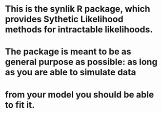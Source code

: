 # This is the synlik R package, which provides Sythetic Likelihood methods for intractable likelihoods.
# The package is meant to be as general purpose as possible: as long as you are able to simulate data 
# from your model you should be able to fit it.